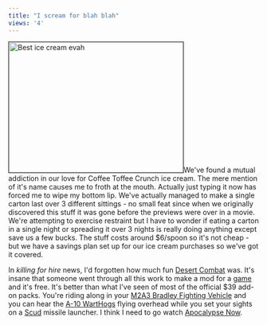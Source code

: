 ```yaml
---
title: "I scream for blah blah"
views: '4'
---
```

<p><img alt="Best ice cream evah" src="http://www.mennoboy.com/chris/archives/images/home/icecream2.jpg" width="350" height="262" border="1">We've found a mutual addiction in our love for Coffee Toffee Crunch ice cream.  The mere mention of it's name causes me to froth at the mouth.  Actually just typing it now has forced me to wipe my bottom lip.  We've actually managed to make a single carton last over 3 different sittings - no small feat since when we originally discovered this stuff it was gone before the previews were over in a movie.  We're attempting to exercise restraint but I have to wonder if eating a carton in a single night or spreading it over 3 nights is really doing anything except save us a few bucks.  The stuff costs around $6/spoon so it's not cheap - but we have a savings plan set up for our ice cream purchases so we've got it covered.</p>
<p>In <i>killing for hire</i> news, I'd forgotten how much fun <a href="http://www.desertcombat.com/">Desert Combat</a> was.  It's insane that someone went through all this work to make a mod for a <a href="http://www.eagames.com/official/battlefield/1942/us/home.jsp">game</a> and it's free.  It's better than what I've seen of most of the official $39 add-on packs.  You're riding along in your <a href="http://www.desertcombat.com/Vehicle%20Images/M2A3.jpg">M2A3 Bradley Fighting Vehicle</a> and you can hear the <a href="http://www.desertcombat.com/Vehicle%20Images/A10.jpg">A-10 WartHogs</a> flying overhead while you set your sights on a <a href="http://www.desertcombat.com/Vehicle%20Images/SCUD.jpg">Scud</a> missile launcher.  I think I need to go watch <a HREF="http://www.amazon.ca/exec/obidos/ASIN/B00005OWEG/farawsoclos0a-20">Apocalypse Now</a>.</p>
